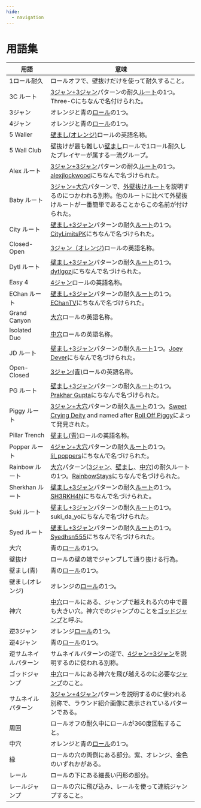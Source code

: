 ```yaml
---
hide:
  - navigation
---
```


# 用語集

| 用語                        | 意味 |
| --------------------------- | ----------- |
| 1ロール耐久                 | ロールオフで、壁抜けだけを使って耐久すること。 |
| 3C ルート                   | [3ジャン+3ジャン](./variations/closed-open-open-closed.md)パターンの耐久[ルート](./variations/closed-open-open-closed.md#3c-ルート)の1つ。Three-Cにちなんで名付けられた。 |
| 3ジャン                     | オレンジと青の[ロール](./rolls/closed-open-open-closed.md)の1つ。 |
| 4ジャン                     | オレンジと青の[ロール](./rolls/easy-4.md)の1つ。 |
| 5 Waller                    | [壁まし(オレンジ)](./rolls/5-waller.md)ロールの英語名称。 |
| 5 Wall Club                 | 壁抜けが最も難しい[壁まし](./rolls/5-waller.md)ロールで1ロール耐久したプレイヤーが属する一流グループ。 |
| Alex ルート                 | [3ジャン+3ジャン](./variations/closed-open-open-closed.md)パターンの耐久[ルート](./variations/closed-open-open-closed.md#alex-ルート)の1つ。[alexjlockwood][alexjlockwood]にちなんで名づけられた。 |
| Baby ルート                 | [3ジャン+大穴](./variations/closed-open-grand-canyon.md)パターンで、[外壁抜けルート](./variations/closed-open-grand-canyon.md#外壁抜けルート)を説明するのにつかわれる別称。他のルートに比べて外壁抜けルートが一番簡単であることからこの名前が付けられた。 |
| City ルート                 | [壁まし+3ジャン](./variations/5-waller-open-closed.md)パターンの耐久[ルート](./variations/5-waller-open-closed.md#city-ルート)の1つ。[CityLimitsPK][CityLimitsPK]にちなんで名づけられた。 |
| Closed-Open                | [3ジャン（オレンジ)](./rolls/closed-open-open-closed.md)ロールの英語名称。 |
| Dytl ルート                 | [壁まし+3ジャン](./variations/5-waller-open-closed.md)パターンの耐久[ルート](./variations/5-waller-open-closed.md#dytl-ルート)の1つ。[dytlgozj][dytlgozj]にちなんで名づけられた。 |
| Easy 4                      | [4ジャン](./rolls/easy-4.md)ロールの英語名称。 |
| EChan ルート                | [壁まし+3ジャン](./variations/5-waller-open-closed.md)パターンの耐久[ルート](./variations/5-waller-open-closed.md#echan-ルート)の1つ。[EChanTV][EChanTV]にちなんで名づけられた。 |
| Grand Canyon                | [大穴](./rolls/grand-canyon.md)ロールの英語名称。 |
| Isolated Duo                | [中穴](./rolls/isolated-duo.md)ロールの英語名称。 |
| JD ルート                   | [壁まし+3ジャン](./variations/5-waller-open-closed.md)パターンの耐久[ルート](./variations/5-waller-open-closed.md#dytl-ルート)1つ。[Joey Dever][JD]にちなんで名づけられた。 |
| Open-Closed                 | [3ジャン(青)](./rolls/closed-open-open-closed.md)ロールの英語名称。 |
| PG ルート                   | [壁まし+3ジャン](./variations/5-waller-open-closed.md)パターンの耐久[ルート](./variations/closed-open-open-closed.md#pg-ルート)の1つ。[Prakhar Gupta][PG]にちなんで名づけられた。 |
| Piggy ルート                | [3ジャン+大穴](./variations/closed-open-grand-canyon.md)パターンの耐久[ルート](./variations/closed-open-grand-canyon.md#piggyルート)の1つ。[Sweet Crying Deity][SweetCryingDeity] and named after [Roll Off Piggy][RollOffPiggy]によって発見された。 |
| Pillar Trench               | [壁まし(青)](./rolls/pillar-trench.md)ロールの英語名称。 |
| Popper ルート               | [4ジャン+大穴](./variations/easy-4-grand-canyon.md)パターンの耐久[ルート](./variations/easy-4-grand-canyon.md#popper-ルート)の1つ。[lil_poppers][lil_poppers]にちなんで名づけられた。 |
| Rainbow ルート              | [大穴](./rolls/grand-canyon.md)パターン([3ジャン](./variations/closed-open-grand-canyon.md#rainbow-ルート)、[壁まし](./variations/5-waller-grand-canyon.md#rainbow-ルート)、[中穴](./variations/isolated-duo-grand-canyon.md#rainbow-ルート))の耐久ルートの1つ。[RainbowStays][RainbowStays]にちなんで名づけられた。 |
| Sherkhan ルート             | [壁まし+3ジャン](./variations/5-waller-open-closed.md)パターンの耐久[ルート](./variations/5-waller-open-closed.md#sherkhan-ルート)の1つ。[SH3RKH4N][SH3RKH4N]にちなんで名づけられた。 |
| Suki ルート                 | [壁まし+3ジャン](./variations/5-waller-open-closed.md)パターンの耐久[ルート](./variations/5-waller-open-closed.md#suki-ルート)の1つ。suki_da_yoにちなんで名づけられた。 |
| Syed ルート                 | [壁まし+3ジャン](./variations/5-waller-open-closed.md)パターンの耐久[ルート](./variations/5-waller-open-closed.md#syed-ルート)の1つ。[Syedhsn555][Syed]にちなんで名づけられた。 |
| 大穴                        | 青の[ロール](./rolls/grand-canyon.md)の1つ。 |
| 壁抜け                      | ロールの壁の端でジャンプして通り抜ける行為。 |
| 壁まし(青)               | 青の[ロール](./rolls/pillar-trench.md)の1つ。 |
| 壁まし(オレンジ)             | オレンジの[ロール](./rolls/5-waller.md)の1つ。 |
| 神穴                        | [中穴](./rolls/isolated-duo.md)ロールにある、ジャンプで越えれる穴の中で最も大きい穴。神穴でのジャンプのことを[ゴッドジャンプ](./advanced/isolated-duo-god-jumps.md)と呼ぶ。 |
| 逆3ジャン                   | オレンジ[ロール](./rolls/closed-open-open-closed.md)の1つ。 |
| 逆4ジャン                     | 青の[ロール](./rolls/easy-4.md)の1つ。 |
| 逆サムネイルパターン         | サムネイルパターンの逆で、[4ジャン+3ジャン](./variations/easy-4-open-closed.md)を説明するのに使われる別称。 |
| ゴッドジャンプ               | [中穴](./rolls/isolated-duo.md)ロールにある神穴を飛び越えるのに必要な[ジャンプ](./advanced/isolated-duo-god-jumps.md)のこと。 |
| サムネイルパターン           | [3ジャン+4ジャン](./variations/closed-open-easy-4.md)パターンを説明するのに使われる別称で、ラウンド紹介画像に表示されているパターンである。 |
| 周回                        | ロールオフの耐久中にロールが360度回転すること。 |
| 中穴                        | オレンジと青の[ロール](./rolls/isolated-duo.md)の1つ。 |
| 縁                          | ロールの穴の両側にある部分。紫、オレンジ、金色のいずれかがある。 |
| レール                      | ロールの下にある細長い円形の部分。 |
| レールジャンプ              | ロールの穴に飛び込み、レールを使って連続ジャンプすること。 |

[alexjlockwood]: <https://www.twitch.tv/alexjlockwood> "alexjlockwood's Twitch"
[CityLimitsPK]: <https://www.twitch.tv/citylimitspk> "CityLimitsPK's Twitch"
[EChanTV]: <https://www.youtube.com/user/hellomotto39> "EChan's YouTube"
[JD]: <https://www.twitch.tv/jdever449> "JD's Twitch"
[lil_poppers]: <https://www.twitch.tv/williamschiv> "lil_poppers' Twitch"
[SweetCryingDeity]: <https://space.bilibili.com/394453214> "SweetCryingDeity's Bilibili"
[RollOffPiggy]: <https://space.bilibili.com/476949409> "Roll Off Piggy's Bilibili"
[PG]: <https://www.twitch.tv/prakhar10gupta> "PG's Twitch"
[RainbowStays]: <https://space.bilibili.com/4650641> "Rainbow's BiliBili"
[SH3RKH4N]: <https://www.twitch.tv/sh3rkh4ntv> "SH3RKH4N's Twitch"
[Syed]: <https://www.youtube.com/channel/UCZXTEu6Qa8WDR4IeAyunaig> "Syed's YouTube"
[dytlgozj]: <https://www.twitch.tv/dytlgozj> "dytlgozj's Twitch"
